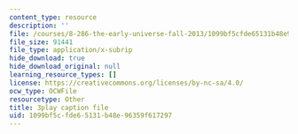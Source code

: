 ```yaml
---
content_type: resource
description: ''
file: /courses/8-286-the-early-universe-fall-2013/1099bf5cfde65131b48e96359f617297_MKPswx4hjec.vtt
file_size: 91441
file_type: application/x-subrip
hide_download: true
hide_download_original: null
learning_resource_types: []
license: https://creativecommons.org/licenses/by-nc-sa/4.0/
ocw_type: OCWFile
resourcetype: Other
title: 3play caption file
uid: 1099bf5c-fde6-5131-b48e-96359f617297
---
```

